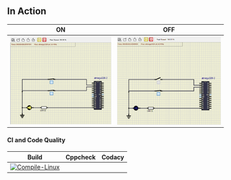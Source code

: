 

## In Action

|ON|OFF|
|:--:|:--:|
|![ON](simulation/Person_is_seated_and_turned_heater_on.png)|![OFF](simulation/Person%20_is_seated.png)|

#### CI and Code Quality

|Build|Cppcheck|Codacy|
|:--:|:--:|:--:|
|[![Compile-Linux](https://github.com/257858/Emb-C/actions/workflows/Compile.yml/badge.svg)](https://github.com/257858/Emb-C/actions/workflows/Compile.yml)|





